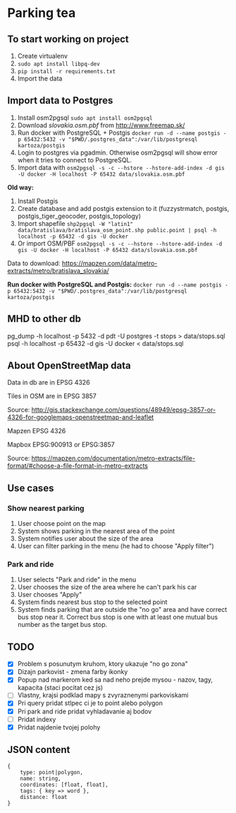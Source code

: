 Parking tea
===========

To start working on project
---------------------------
1. Create virtualenv
2. `sudo apt install libpq-dev`
3. `pip install -r requirements.txt`
4. Import the data

Import data to Postgres
-----------------------
1. Install osm2pgsql `sudo apt install osm2pgsql`
2. Download *slovakia.osm.pbf* from http://www.freemap.sk/
3. Run docker with PostgreSQL + Postgis `docker run -d --name postgis -p 65432:5432 -v "$PWD/.postgres_data":/var/lib/postgresql kartoza/postgis`
4. Login to postgres via pgadmin. Otherwise osm2pgsql will show error when it tries to connect to PostgreSQL.
4. Import data with `osm2pgsql -s -c --hstore --hstore-add-index -d gis -U docker -H localhost -P 65432 data/slovakia.osm.pbf`

**Old way:**

1. Install Postgis
2. Create database and add postgis extension to it (fuzzystrmatch, postgis, postgis_tiger_geocoder, postgis_topology)
3. Import shapefile `shp2pgsql -W "latin1" data/bratislava/bratislava_osm_point.shp public.point | psql -h localhost -p 65432 -d gis -U docker`
4. Or import OSM/PBF `osm2pgsql -s -c --hstore --hstore-add-index -d gis -U docker -H localhost -P 65432 data/slovakia.osm.pbf`

Data to download: https://mapzen.com/data/metro-extracts/metro/bratislava_slovakia/

**Run docker with PostgreSQL and Postgis:**
`docker run -d --name postgis -p 65432:5432 -v "$PWD/.postgres_data":/var/lib/postgresql kartoza/postgis`


MHD to other db
---------------
pg_dump -h localhost -p 5432 -d pdt -U postgres -t stops > data/stops.sql
psql -h localhost -p 65432 -d gis -U docker < data/stops.sql

About OpenStreetMap data
------------------------
Data in db are in EPSG 4326

Tiles in OSM are in EPSG 3857

Source: http://gis.stackexchange.com/questions/48949/epsg-3857-or-4326-for-googlemaps-openstreetmap-and-leaflet

Mapzen EPSG 4326

Mapbox EPSG:900913 or EPSG:3857

Source: https://mapzen.com/documentation/metro-extracts/file-format/#choose-a-file-format-in-metro-extracts

Use cases
---------

### Show nearest parking ###
1. User choose point on the map
2. System shows parking in the nearest area of the point
3. System notifies user about the size of the area
4. User can filter parking in the menu (he had to choose "Apply filter")

### Park and ride ###
1. User selects "Park and ride" in the menu
2. User chooses the size of the area where he can't park his car
3. User chooses "Apply"
4. System finds nearest bus stop to the selected point
5. System finds parking that are outside the "no go" area and have correct bus stop near it. Correct bus stop is one with at least one mutual bus number as the target bus stop.

TODO
----
- [x] Problem s posunutym kruhom, ktory ukazuje "no go zona"
- [x] Dizajn parkovist - zmena farby ikonky
- [x] Popup nad markerom ked sa nad neho prejde mysou - nazov, tagy, kapacita (staci pocitat cez js)
- [ ] Vlastny, krajsi podklad mapy s zvyraznenymi parkoviskami
- [x] Pri query pridat stlpec ci je to point alebo polygon
- [x] Pri park and ride pridat vyhladavanie aj bodov
- [ ] Pridat indexy
- [x] Pridat najdenie tvojej polohy

JSON content
------------
```
{
    type: point|polygon,
    name: string,
    coordinates: [float, float],
    tags: { key => word },
    distance: float
}
```